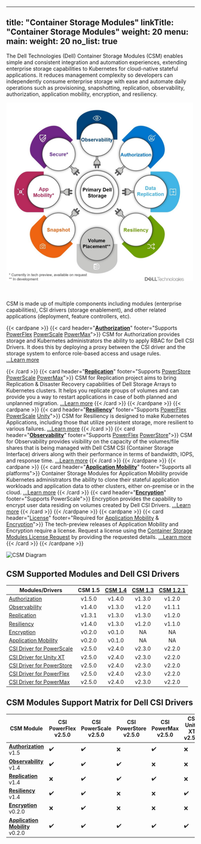 
---
title: "Container Storage Modules"
linkTitle: "Container Storage Modules"
weight: 20
menu:
  main:
    weight: 20
no_list: true
---

The Dell Technologies (Dell) Container Storage Modules (CSM) enables simple and consistent integration and automation experiences, extending enterprise storage capabilities to Kubernetes for cloud-native stateful applications. It reduces management complexity so developers can independently consume enterprise storage with ease and automate daily operations such as provisioning, snapshotting, replication, observability, authorization, application mobility, encryption, and resiliency.

<img src="csm_hexagon.png" alt="CSM Hex Diagram" width="500"/>

<br> <br>
CSM is made up of multiple components including modules (enterprise capabilities), CSI drivers (storage enablement), and other related applications (deployment, feature controllers, etc).

{{< cardpane >}}
  {{< card header="[**Authorization**](authorization/)"
          footer="Supports [PowerFlex](csidriver/features/powerflex/) [PowerScale](csidriver/features/powerscale/) [PowerMax](csidriver/features/powermax/)">}}
  CSM for Authorization provides storage and Kubernetes administrators the ability to apply RBAC for Dell CSI Drivers. It does this by deploying a proxy between the CSI driver and the storage system to enforce role-based access and usage rules.<br>
[...Learn more](authorization/)

  {{< /card >}}
  {{< card header="[**Replication**](replication/)"
          footer="Supports [PowerStore](csidriver/features/powerstore/) [PowerScale](csidriver/features/powerscale/) [PowerMax](csidriver/features/powermax/)">}}
  CSM for Replication project aims to bring Replication & Disaster Recovery capabilities of Dell Storage Arrays to Kubernetes clusters. It helps you replicate groups of volumes and can provide you a way to restart applications in case of both planned and unplanned migration.
[...Learn more](replication/)
{{< /card >}}
{{< /cardpane >}}
{{< cardpane >}}
{{< card header="[**Resiliency**](resiliency/)"
          footer="Supports [PowerFlex](csidriver/features/powerflex/) [PowerScale](csidriver/features/powerscale/) [Unity](csidriver/features/unity/)">}}
  CSM for Resiliency is designed to make Kubernetes Applications, including those that utilize persistent storage, more resilient to various failures.
[...Learn more](resiliency/)
  {{< /card >}}
{{< card header="[**Observability**](observability/)"
          footer="Supports [PowerFlex](csidriver/features/powerflex/) [PowerStore](csidriver/features/powerstore/)">}}
 CSM for Observability provides visibility on the capacity of the volumes/file shares that is being managed with Dell CSM CSI (Container Storage Interface) drivers along with their performance in terms of bandwidth, IOPS, and response time.
[...Learn more](observability/)
  {{< /card >}}
{{< /cardpane >}}
{{< cardpane >}}
{{< card header="[**Application Mobility**](applicationmobility/)"
          footer="Supports all platforms">}}
  Container Storage Modules for Application Mobility provide Kubernetes administrators the ability to clone their stateful application workloads and application data to other clusters, either on-premise or in the cloud.
  [...Learn more](applicationmobility/)
  {{< /card >}}
   {{< card header="[**Encryption**](secure/encryption)"
          footer="Supports PowerScale">}}
  Encryption provides the capability to encrypt user data residing on volumes created by Dell CSI Drivers.
   [...Learn more](secure/encryption/)
  {{< /card >}}
{{< /cardpane >}}
{{< cardpane >}}
   {{< card header="[License](license/)"
          footer="Required for [Application Mobility](applicationmobility/) & [Encryption](secure/encryption/)">}}
  The tech-preview releases of Application Mobility and Encryption require a license.
  Request a license using the [Container Storage Modules License Request](https://app.smartsheet.com/b/form/5e46fad643874d56b1f9cf4c9f3071fb) by providing the requested details.
   [...Learn more](license/)
  {{< /card >}}
{{< /cardpane >}}

<img src="csm_diagram.jpg" alt="CSM Diagram" width="800"/>

## CSM Supported Modules and Dell CSI Drivers

| Modules/Drivers                                                                              | CSM 1.5 | [CSM 1.4](../v1/) | [CSM 1.3](../v2/) | [CSM 1.2.1](../v3/) |
| -------------------------------------------------------------------------------------------- | :-----: | :---------------: | :---------------: | :-----------------: |
| [Authorization](https://hub.docker.com/r/dellemc/csm-authorization-sidecar)                  | v1.5.0  |      v1.4.0       |      v1.3.0       |       v1.2.0        |
| [Observability](https://hub.docker.com/r/dellemc/csm-topology)                               | v1.4.0  |      v1.3.0       |      v1.2.0       |       v1.1.1        |
| [Replication](https://hub.docker.com/r/dellemc/dell-replication-controller)                  | v1.3.1  |      v1.3.0       |      v1.3.0       |       v1.2.0        |
| [Resiliency](https://hub.docker.com/r/dellemc/podmon)                                        | v1.4.0  |      v1.3.0       |      v1.2.0       |       v1.1.0        |
| [Encryption](https://hub.docker.com/r/dellemc/csm-encryption)                                | v0.2.0  |      v0.1.0       |        NA         |         NA          |
| [Application Mobility](https://hub.docker.com/r/dellemc/csm-application-mobility-controller) | v0.2.0  |      v0.1.0       |        NA         |         NA          |
| [CSI Driver for PowerScale](https://hub.docker.com/r/dellemc/csi-isilon/tags)                | v2.5.0  |      v2.4.0       |      v2.3.0       |       v2.2.0        |
| [CSI Driver for Unity XT](https://hub.docker.com/r/dellemc/csi-unity/tags)                   | v2.5.0  |      v2.4.0       |      v2.3.0       |       v2.2.0        |
| [CSI Driver for PowerStore](https://hub.docker.com/r/dellemc/csi-powerstore/tags)            | v2.5.0  |      v2.4.0       |      v2.3.0       |       v2.2.0        |
| [CSI Driver for PowerFlex](https://hub.docker.com/r/dellemc/csi-vxflexos/tags)               | v2.5.0  |      v2.4.0       |      v2.3.0       |       v2.2.0        |
| [CSI Driver for PowerMax](https://hub.docker.com/r/dellemc/csi-powermax/tags)                | v2.5.0  |      v2.4.0       |      v2.3.0       |       v2.2.0        |

## CSM Modules Support Matrix for Dell CSI Drivers 

| CSM Module                                                  | CSI PowerFlex v2.5.0 | CSI PowerScale v2.5.0 | CSI PowerStore v2.5.0 | CSI PowerMax v2.5.0 | CSI Unity XT v2.5.0 |
| ----------------------------------------------------------- | -------------------- | --------------------- | --------------------- | ------------------- | ------------------- |
| [**Authorization**](authorization/) v1.5                    | ✔️                    | ✔️                     | ❌                     | ✔️                   | ❌                   |
| [**Observability**](observability/) v1.4                    | ✔️                    | ✔️                     | ✔️                     | ❌                   | ❌                   |
| [**Replication**](replication/)   v1.4                      | ❌                    | ✔️                     | ✔️                     | ✔️                   | ❌                   |
| [**Resiliency**](resiliency/)     v1.4                      | ✔️                    | ✔️                     | ❌                     | ❌                   | ✔️                   |
| [**Encryption**](secure/encryption)    v0.2.0               | ❌                    | ✔️                     | ❌                     | ❌                   | ❌                   |
| [**Application Mobility**](applicationmobility/)     v0.2.0 | ✔️                    | ✔️                     | ✔️                     | ✔️                   | ✔️                   |
